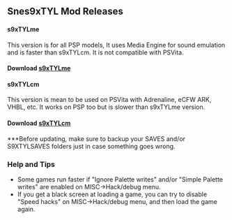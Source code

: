 ## Snes9xTYL Mod Releases

#### s9xTYLme 
This version is for all PSP models, It uses Media Engine for sound emulation and is faster than s9xTYLcm. It is not compatible with PSVita.

#### Download [s9xTYLme](https://github.com/esmjanus/snes9xTYL/raw/mecm/Release/s9xTYLme_mod.rar)

#### s9xTYLcm
This version is mean to be used on PSVita with Adrenaline, eCFW ARK, VHBL, etc. It works on PSP too but is slower than s9xTYLme version.

#### Download [s9xTYLcm](https://github.com/esmjanus/snes9xTYL/raw/mecm/Release/s9xTYLcm_mod.rar)

***Before updating, make sure to backup your SAVES and/or S9XTYLSAVES folders just in case something goes wrong.

### Help and Tips

- Some games run faster if "Ignore Palette writes" and/or "Simple Palette writes" are enabled on MISC->Hack/debug menu.
- If you get a black screen at loading a game, you can try to disable "Speed hacks" on MISC->Hack/debug menu, and then load the game again.
